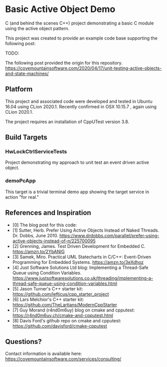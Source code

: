 # Basic Active Object Demo
C (and behind the scenes C++) project demonstrating a basic C module using the active object pattern.

This project was created to provide an example code base supporting the following post:

TODO:

The following post provided the origin for this repository.
https://covemountainsoftware.com/2020/04/17/unit-testing-active-objects-and-state-machines/

## Platform
This project and associated code were developed and tested in Ubuntu 16.04 using CLion 2020.1.
Recently confirmed in OSX 10.15.7 , again using CLion 2020.1.

The project requires an installation of CppUTest version 3.8.

## Build Targets
### HwLockCtrlServiceTests
Project demonstrating my approach to unit test an event driven active object.

### demoPcApp
This target is a trivial terminal demo app showing the target service in action "for real."

## References and Inspiration
* [0] The blog post for this code: 
* [1] Sutter, Herb. Prefer Using Active Objects Instead of Naked Threads. Dr. Dobbs, June 2010. https://www.drdobbs.com/parallel/prefer-using-active-objects-instead-of-n/225700095
* [2] Grenning, James. Test Driven Development for Embedded C. https://amzn.to/2YbANIG 
* [3] Samek, Miro. Practical UML Statecharts in C/C++: Event-Driven Programming for Embedded Systems. https://amzn.to/3eXdhoz
* [4] Just Software Solutions Ltd blog: Implementing a Thread-Safe Queue using Condition Variables. https://www.justsoftwaresolutions.co.uk/threading/implementing-a-thread-safe-queue-using-condition-variables.html
* [5] Jason Turner's C++ starter kit: https://github.com/lefticus/cpp_starter_project
* [6] Lars Melchior's C++ starter kit: https://github.com/TheLartians/ModernCppStarter
* [7] Guy Morand (r4nd0m6uy) blog on cmake and cpputest: https://r4nd0m6uy.ch/cmake-and-cpputest.html
* [8] Davis Ford's github repo on cmake and cpputest: https://github.com/davisford/cmake-cpputest

## Questions?
Contact information is available here:
https://covemountainsoftware.com/services/consulting/

